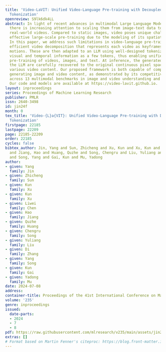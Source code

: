 ```yaml
---
title: 'Video-LaVIT: Unified Video-Language Pre-training with Decoupled Visual-Motional
  Tokenization'
openreview: S9lk6dk4LL
abstract: In light of recent advances in multimodal Large Language Models (LLMs),
  there is increasing attention to scaling them from image-text data to more informative
  real-world videos. Compared to static images, video poses unique challenges for
  effective large-scale pre-training due to the modeling of its spatiotemporal dynamics.
  In this paper, we address such limitations in video-language pre-training with an
  efficient video decomposition that represents each video as keyframes and temporal
  motions. These are then adapted to an LLM using well-designed tokenizers that discretize
  visual and temporal information as a few tokens, thus enabling unified generative
  pre-training of videos, images, and text. At inference, the generated tokens from
  the LLM are carefully recovered to the original continuous pixel space to create
  various video content. Our proposed framework is both capable of comprehending and
  generating image and video content, as demonstrated by its competitive performance
  across 13 multimodal benchmarks in image and video understanding and generation.
  Our code and models are available at https://video-lavit.github.io.
layout: inproceedings
series: Proceedings of Machine Learning Research
publisher: PMLR
issn: 2640-3498
id: jin24f
month: 0
tex_title: 'Video-{L}a{VIT}: Unified Video-Language Pre-training with Decoupled Visual-Motional
  Tokenization'
firstpage: 22185
lastpage: 22209
page: 22185-22209
order: 22185
cycles: false
bibtex_author: Jin, Yang and Sun, Zhicheng and Xu, Kun and Xu, Kun and Chen, Liwei
  and Jiang, Hao and Huang, Quzhe and Song, Chengru and Liu, Yuliang and Zhang, Di
  and Song, Yang and Gai, Kun and Mu, Yadong
author:
- given: Yang
  family: Jin
- given: Zhicheng
  family: Sun
- given: Kun
  family: Xu
- given: Kun
  family: Xu
- given: Liwei
  family: Chen
- given: Hao
  family: Jiang
- given: Quzhe
  family: Huang
- given: Chengru
  family: Song
- given: Yuliang
  family: Liu
- given: Di
  family: Zhang
- given: Yang
  family: Song
- given: Kun
  family: Gai
- given: Yadong
  family: Mu
date: 2024-07-08
address:
container-title: Proceedings of the 41st International Conference on Machine Learning
volume: '235'
genre: inproceedings
issued:
  date-parts:
  - 2024
  - 7
  - 8
pdf: https://raw.githubusercontent.com/mlresearch/v235/main/assets/jin24f/jin24f.pdf
extras: []
# Format based on Martin Fenner's citeproc: https://blog.front-matter.io/posts/citeproc-yaml-for-bibliographies/
---
```

